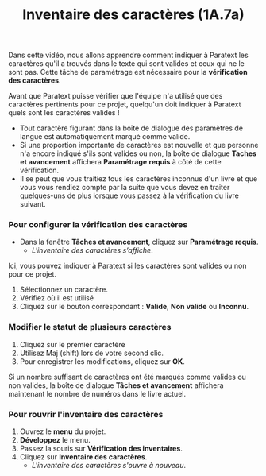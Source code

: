 ﻿---
title: Inventaire des caractères (1A.7a)
---
Dans cette vidéo, nous allons apprendre comment indiquer à Paratext les caractères qu'il a trouvés dans le texte qui sont valides et ceux qui ne le sont pas. Cette tâche de paramétrage est nécessaire pour la **vérification des caractères**.

Avant que Paratext puisse vérifier que l'équipe n'a utilisé que des caractères pertinents pour ce projet, quelqu'un doit indiquer à Paratext quels sont les caractères valides !

-  Tout caractère figurant dans la boîte de dialogue des paramètres de langue est automatiquement marqué comme valide.
-  Si une proportion importante de caractères est nouvelle et que personne n'a encore indiqué s'ils sont valides ou non, la boîte de dialogue **Taches et avancement** affichera **Paramétrage** **requis** à côté de cette vérification.
-  Il se peut que vous traitiez tous les caractères inconnus d'un livre et que vous vous rendiez compte par la suite que vous devez en traiter quelques-uns de plus lorsque vous passez à la vérification du livre suivant.



### Pour configurer la vérification des caractères

-  Dans la fenêtre **Tâches et avancement**, cliquez sur **Paramétrage requis**.
   -  *L'inventaire des caractères s’affiche*.

Ici, vous pouvez indiquer à Paratext si les caractères sont valides ou non pour ce projet.
1.  Sélectionnez un caractère.
1.  Vérifiez où il est utilisé
1.  Cliquez sur le bouton correspondant : **Valide**, **Non valide** ou **Inconnu**.

### Modifier le statut de plusieurs caractères

1.  Cliquez sur le premier caractère
1.  Utilisez Maj (shift) lors de votre second clic.
1.  Pour enregistrer les modifications, cliquez sur **OK**.

Si un nombre suffisant de caractères ont été marqués comme valides ou non valides, la boîte de dialogue **Tâches et avancement** affichera maintenant le nombre de numéros dans le livre actuel.

### Pour rouvrir l'inventaire des caractères

1.  Ouvrez le **menu** du projet.
1.  **Développez** le menu.
1.  Passez la souris sur **Vérification des inventaires**.
1.  Cliquez sur **Inventaire des caractères**.
     -  *L'inventaire des caractères s'ouvre à nouveau*.

